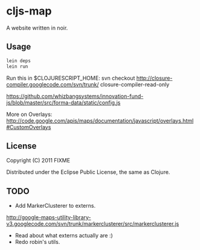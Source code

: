 # cljs-map

A website written in noir. 

## Usage

```bash
lein deps
lein run
```
Run this in $CLOJURESCRIPT_HOME:
    svn checkout http://closure-compiler.googlecode.com/svn/trunk/ closure-compiler-read-only

https://github.com/whizbangsystems/innovation-fund-js/blob/master/src/forma-data/static/config.js

More on Overlays:
    http://code.google.com/apis/maps/documentation/javascript/overlays.html#CustomOverlays
## License

Copyright (C) 2011 FIXME

Distributed under the Eclipse Public License, the same as Clojure.


## TODO 

* Add MarkerClusterer to externs.

http://google-maps-utility-library-v3.googlecode.com/svn/trunk/markerclusterer/src/markerclusterer.js

* Read about what externs actually are :)
* Redo robin's utils.

